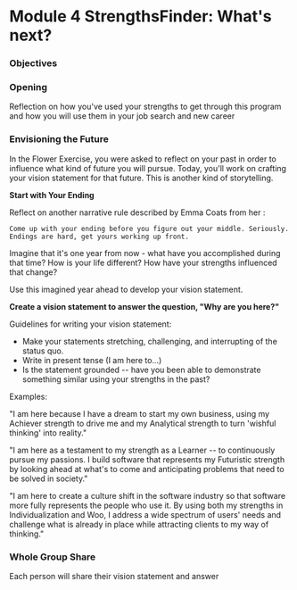 # Module 4 StrengthsFinder: What's next?

### Objectives

### Opening

Reflection on how you've used your strengths to get through this program and how you will use them in your job search and new career

### Envisioning the Future 
In the Flower Exercise, you were asked to reflect on your past in order to influence what kind of future you will pursue. Today, you'll work on crafting your vision statement for that future. This is another kind of storytelling.

**Start with Your Ending** 

Reflect on another narrative rule described by Emma Coats from her :

	Come up with your ending before you figure out your middle. Seriously. 
	Endings are hard, get yours working up front.
	
Imagine that it's one year from now - what have you accomplished during that time? How is your life different? How have your strengths influenced that change?

Use this imagined year ahead to develop your vision statement.

**Create a vision statement to answer the question, "Why are you here?"**

Guidelines for writing your vision statement:

* Make your statements stretching, challenging, and interrupting of the status quo.
* Write in present tense (I am here to...)
* Is the statement grounded -- have you been able to demonstrate something similar using your strengths in the past?

Examples:

"I am here because I have a dream to start my own business, using my Achiever strength to drive me and my Analytical strength to turn 'wishful thinking' into reality."

"I am here as a testament to my strength as a Learner -- to continuously pursue my passions. I build software that represents my Futuristic strength by looking ahead at what's to come and anticipating problems that need to be solved in society."

"I am here to create a culture shift in the software industry so that software more fully represents the people who use it. By using both my strengths in Individualization and Woo, I address a wide spectrum of users' needs and challenge what is already in place while attracting clients to my way of thinking." 

### Whole Group Share
Each person will share their vision statement and answer
